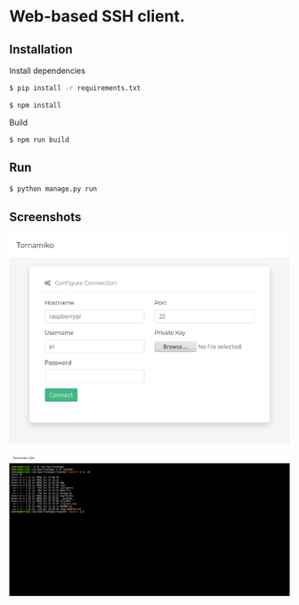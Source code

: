 # Web-based SSH client.

## Installation

Install dependencies

```sh
$ pip install -r requirements.txt
```

```sh
$ npm install
```


Build

```sh
$ npm run build
```


## Run

```sh
$ python manage.py run
```

## Screenshots

![static/tornamiko.png](static/img/ui.png)

![static/tornamiko.png](static/img/tornamiko.png)





